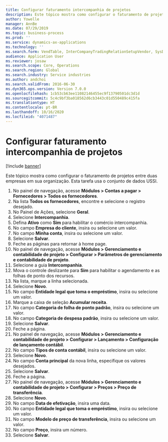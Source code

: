 ```yaml
---
title: Configurar faturamento intercompanhia de projetos
description: Este tópico mostra como configurar o faturamento de projetos entre duas empresas em sua organização.
author: Yowelle
manager: AnnBe
ms.date: 07/29/2019
ms.topic: business-process
ms.prod: ''
ms.service: dynamics-ax-applications
ms.technology: ''
ms.search.form: VendTable, InterCompanyTradingRelationSetupVendor, SysDataAreaSelectLookup, ProjParameters, ProjPosting, ProjTransferPrice
audience: Application User
ms.reviewer: josaw
ms.search.scope: Core, Operations
ms.search.region: Global
ms.search.industry: Service industries
ms.author: andchoi
ms.search.validFrom: 2016-06-30
ms.dyn365.ops.version: Version 7.0.0
ms.openlocfilehash: 1cb53cb63ee11082146455ec9f13790501dc3d1d
ms.sourcegitcommit: 5c4c9bf3ba018562d6cb3443c01d550489c415fa
ms.translationtype: HT
ms.contentlocale: pt-BR
ms.lasthandoff: 10/16/2020
ms.locfileid: "4071487"
---
```

# <a name="configure-intercompany-project-invoicing"></a>Configurar faturamento intercompanhia de projetos

[!include [banner](../../includes/banner.md)]

Este tópico mostra como configurar o faturamento de projetos entre duas empresas em sua organização. Esta tarefa usa o conjunto de dados USSI.

1. No painel de navegação, acesse **Módulos > Contas a pagar > Fornecedores > Todos os fornecedores**.
2. Na lista **Todos os fornecedores**, encontre e selecione o registro desejado.
3. No Painel de Ações, selecione **Geral**.
4. Selecione **Intercompanhia**.
5. Defina **Ativo** como **Sim** para habilitar o comércio intercompanhia.
6. No campo **Empresa do cliente**, insira ou selecione um valor.
7. No campo **Minha conta**, insira ou selecione um valor.
8. Selecione **Salvar**.
9. Feche as páginas para retornar à home page.
10. No painel de navegação, acesse **Módulos > Gerenciamento e contabilidade de projeto > Configurar > Parâmetros de gerenciamento e contabilidade de projeto**.
11. Selecione a guia **Intercompanhia**.
12. Mova o controle deslizante para **Sim** para habilitar o agendamento e as folhas de ponto dos recursos.
13. Na lista, marque a linha selecionada.
14. Selecione **Novo**.
15. No campo **Entidade legal que toma o empréstimo**, insira ou selecione um valor.
16. Marque a caixa de seleção **Acumular receita**.
17. No campo **Categoria de folha de ponto padrão**, insira ou selecione um valor.
18. No campo **Categoria de despesa padrão**, insira ou selecione um valor.
19. Selecione **Salvar**.
20. Feche a página.
21. No painel de navegação, acesse **Módulos > Gerenciamento e contabilidade de projeto > Configurar > Lançamento > Configuração de lançamento contábil**.
22. No campo **Tipos de conta contábil**, insira ou selecione um valor.
23. Selecione **Novo**.
24. No campo **Conta principal** da nova linha, especifique os valores desejados.
25. Selecione **Salvar**.
26. Feche a página.
27. No painel de navegação, acesse **Módulos > Gerenciamento e contabilidade de projeto > Configurar > Preços > Preço de transferência**.
28. Selecione **Novo**.
29. No campo **Data de efetivação**, insira uma data.
30. No campo **Entidade legal que toma o empréstimo**, insira ou selecione um valor.
31. No campo **Modelo de preço de transferência**, insira ou selecione um valor.
32. No campo **Preço**, insira um número.
33. Selecione **Salvar**.

